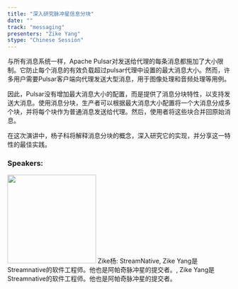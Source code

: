 ```yaml
---
title: "深入研究脉冲星信息分块"
date: "" 
track: "messaging"
presenters: "Zike Yang"
stype: "Chinese Session"
---
```

与所有消息系统一样，Apache Pulsar对发送给代理的每条消息都施加了大小限制。它防止每个消息的有效负载超过pulsar代理中设置的最大消息大小。然而，许多用户需要Pulsar客户端向代理发送大型消息，用于图像处理和音频处理等用例。

因此，Pulsar没有增加最大消息大小的配置，而是提供了消息分块特性，以支持发送大消息。使用消息分块，生产者可以根据最大消息大小配置将一个大消息分成多个块，并将每个块作为普通消息发送给代理。然后，使用者将这些块合并回原始消息。

在这次演讲中，杨子科将解释消息分块的概念，深入研究它的实现，并分享这一特性的最佳实践。
 ### Speakers: 
 <img src="images/speaker/1156.png" width="200" />
 Zike杨: StreamNative, Zike Yang是Streamnative的软件工程师。他也是阿帕奇脉冲星的提交者。, Zike Yang是Streamnative的软件工程师。他也是阿帕奇脉冲星的提交者。
 